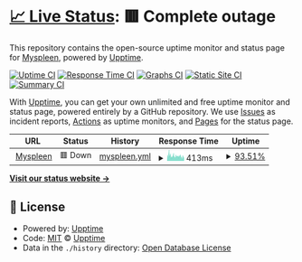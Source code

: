 # [📈 Live Status](https://hagabard.github.io/IsMyspleenDown/): <!--live status--> **🟥 Complete outage**

This repository contains the open-source uptime monitor and status page for [Myspleen](https://hagabard.github.io/IsMyspleenDown/), powered by [Upptime](https://github.com/upptime/upptime).

[![Uptime CI](https://github.com/Hagabard/IsMyspleenDown/workflows/Uptime%20CI/badge.svg)](https://github.com/Hagabard/IsMyspleenDown/actions?query=workflow%3A%22Uptime+CI%22)
[![Response Time CI](https://github.com/Hagabard/IsMyspleenDown/workflows/Response%20Time%20CI/badge.svg)](https://github.com/Hagabard/IsMyspleenDown/actions?query=workflow%3A%22Response+Time+CI%22)
[![Graphs CI](https://github.com/Hagabard/IsMyspleenDown/workflows/Graphs%20CI/badge.svg)](https://github.com/Hagabard/IsMyspleenDown/actions?query=workflow%3A%22Graphs+CI%22)
[![Static Site CI](https://github.com/Hagabard/IsMyspleenDown/workflows/Static%20Site%20CI/badge.svg)](https://github.com/Hagabard/IsMyspleenDown/actions?query=workflow%3A%22Static+Site+CI%22)
[![Summary CI](https://github.com/Hagabard/IsMyspleenDown/workflows/Summary%20CI/badge.svg)](https://github.com/Hagabard/IsMyspleenDown/actions?query=workflow%3A%22Summary+CI%22)

With [Upptime](https://upptime.js.org), you can get your own unlimited and free uptime monitor and status page, powered entirely by a GitHub repository. We use [Issues](https://github.com/Hagabard/IsMyspleenDown/issues) as incident reports, [Actions](https://github.com/Hagabard/IsMyspleenDown/actions) as uptime monitors, and [Pages](https://hagabard.github.io/IsMyspleenDown/) for the status page.

<!--start: status pages-->
<!-- This summary is generated by Upptime (https://github.com/upptime/upptime) -->
<!-- Do not edit this manually, your changes will be overwritten -->
<!-- prettier-ignore -->
| URL | Status | History | Response Time | Uptime |
| --- | ------ | ------- | ------------- | ------ |
| <img alt="" src="https://icons.duckduckgo.com/ip3/www.myspleen.org.ico" height="13"> [Myspleen](https://www.myspleen.org) | 🟥 Down | [myspleen.yml](https://github.com/Hagabard/IsMyspleenDown/commits/HEAD/history/myspleen.yml) | <details><summary><img alt="Response time graph" src="./graphs/myspleen/response-time-week.png" height="20"> 413ms</summary><br><a href="https://status.myspleen.org/history/myspleen"><img alt="Response time 552" src="https://img.shields.io/endpoint?url=https%3A%2F%2Fraw.githubusercontent.com%2FHagabard%2FIsMyspleenDown%2FHEAD%2Fapi%2Fmyspleen%2Fresponse-time.json"></a><br><a href="https://status.myspleen.org/history/myspleen"><img alt="24-hour response time 385" src="https://img.shields.io/endpoint?url=https%3A%2F%2Fraw.githubusercontent.com%2FHagabard%2FIsMyspleenDown%2FHEAD%2Fapi%2Fmyspleen%2Fresponse-time-day.json"></a><br><a href="https://status.myspleen.org/history/myspleen"><img alt="7-day response time 413" src="https://img.shields.io/endpoint?url=https%3A%2F%2Fraw.githubusercontent.com%2FHagabard%2FIsMyspleenDown%2FHEAD%2Fapi%2Fmyspleen%2Fresponse-time-week.json"></a><br><a href="https://status.myspleen.org/history/myspleen"><img alt="30-day response time 533" src="https://img.shields.io/endpoint?url=https%3A%2F%2Fraw.githubusercontent.com%2FHagabard%2FIsMyspleenDown%2FHEAD%2Fapi%2Fmyspleen%2Fresponse-time-month.json"></a><br><a href="https://status.myspleen.org/history/myspleen"><img alt="1-year response time 552" src="https://img.shields.io/endpoint?url=https%3A%2F%2Fraw.githubusercontent.com%2FHagabard%2FIsMyspleenDown%2FHEAD%2Fapi%2Fmyspleen%2Fresponse-time-year.json"></a></details> | <details><summary><a href="https://status.myspleen.org/history/myspleen">93.51%</a></summary><a href="https://status.myspleen.org/history/myspleen"><img alt="All-time uptime 99.30%" src="https://img.shields.io/endpoint?url=https%3A%2F%2Fraw.githubusercontent.com%2FHagabard%2FIsMyspleenDown%2FHEAD%2Fapi%2Fmyspleen%2Fuptime.json"></a><br><a href="https://status.myspleen.org/history/myspleen"><img alt="24-hour uptime 65.79%" src="https://img.shields.io/endpoint?url=https%3A%2F%2Fraw.githubusercontent.com%2FHagabard%2FIsMyspleenDown%2FHEAD%2Fapi%2Fmyspleen%2Fuptime-day.json"></a><br><a href="https://status.myspleen.org/history/myspleen"><img alt="7-day uptime 93.51%" src="https://img.shields.io/endpoint?url=https%3A%2F%2Fraw.githubusercontent.com%2FHagabard%2FIsMyspleenDown%2FHEAD%2Fapi%2Fmyspleen%2Fuptime-week.json"></a><br><a href="https://status.myspleen.org/history/myspleen"><img alt="30-day uptime 98.47%" src="https://img.shields.io/endpoint?url=https%3A%2F%2Fraw.githubusercontent.com%2FHagabard%2FIsMyspleenDown%2FHEAD%2Fapi%2Fmyspleen%2Fuptime-month.json"></a><br><a href="https://status.myspleen.org/history/myspleen"><img alt="1-year uptime 99.30%" src="https://img.shields.io/endpoint?url=https%3A%2F%2Fraw.githubusercontent.com%2FHagabard%2FIsMyspleenDown%2FHEAD%2Fapi%2Fmyspleen%2Fuptime-year.json"></a></details>

<!--end: status pages-->

[**Visit our status website →**](https://hagabard.github.io/IsMyspleenDown/)

## 📄 License

- Powered by: [Upptime](https://github.com/upptime/upptime)
- Code: [MIT](./LICENSE) © [Upptime](https://upptime.js.org)
- Data in the `./history` directory: [Open Database License](https://opendatacommons.org/licenses/odbl/1-0/)
